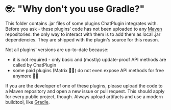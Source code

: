# 🤓: "Why don't you use Gradle?"
This folder contains .jar files of some plugins ChatPlugin integrates with.
Before you ask - these plugins' code has not been uploaded to any [Maven](https://maven.apache.org/) repositories:
the only way to interact with them is to add them as local .jar dependencies. They are shipped with the plugin's source for this reason.

Not all plugins' versions are up-to-date because:
- it is not required - only basic and (mostly) update-proof API methods are called by ChatPlugin
- some paid plugins (Matrix 🫵🏼) do not even expose API methods for free anymore 🤦🏼

If you are the developer of one of these plugins, please upload the code to a Maven repository and open a new issue or pull request.
This should apply for every public project, though. Always upload artifacts and use a modern buildtool, like [Gradle](https://gradle.org).
